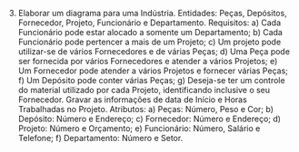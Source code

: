 3) Elaborar um diagrama para uma Indústria.
Entidades: Peças, Depósitos, Fornecedor, Projeto, Funcionário e Departamento.
Requisitos:
a) Cada Funcionário pode estar alocado a somente um Departamento;
b) Cada Funcionário pode pertencer a mais de um Projeto;
c) Um projeto pode utilizar-se de vários Fornecedores e de várias Peças;
d) Uma Peça pode ser fornecida por vários Fornecedores e atender a vários Projetos;
e) Um Fornecedor pode atender a vários Projetos e fornecer várias Peças;
f) Um Depósito pode conter várias Peças;
g) Deseja-se ter um controle do material utilizado por cada Projeto, identificando inclusive
o seu Fornecedor. Gravar as informações de data de Início e Horas Trabalhadas no Projeto.
Atributos:
a) Peças: Número, Peso e Cor;
b) Depósito: Número e Endereço;
c) Fornecedor: Número e Endereço;
d) Projeto: Número e Orçamento;
e) Funcionário: Número, Salário e Telefone;
f) Departamento: Número e Setor.
